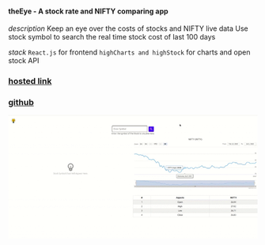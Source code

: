 #### theEye - A stock rate and NIFTY comparing app
_description_ Keep an eye over the costs of stocks and NIFTY live data
Use stock symbol to search the real time stock cost of last 100 days

_stack_  `React.js` for frontend `highCharts and highStock` for charts and open stock API

### [hosted link](https://theeye.tapanawasthi.dev)

### [github](https://github.com/tap0212/eye)

![](https://github.com/tap0212/eye/blob/master/theEye%20(online-video-cutter.com).gif)
